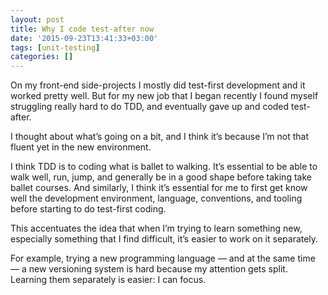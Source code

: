 ```yaml
---
layout: post
title: Why I code test-after now
date: '2015-09-23T13:41:33+03:00'
tags: [unit-testing]
categories: []
---
```

On my front-end side-projects I mostly did test-first development and it
worked pretty well. But for my new job that I began recently I found
myself struggling really hard to do TDD, and eventually gave up and
coded test-after.

I thought about what’s going on a bit, and I think it’s because I’m not
that fluent yet in the new environment.

I think TDD is to coding what is ballet to walking. It’s essential to be
able to walk well, run, jump, and generally be in a good shape before
taking take ballet courses. And similarly, I think it’s essential for me
to first get know well the development environment, language,
conventions, and tooling before starting to do test-first coding.

This accentuates the idea that when I’m trying to learn something new,
especially something that I find difficult, it’s easier to work on it
separately.

For example, trying a new programming language — and at the same time —
a new versioning system is hard because my attention gets split.
Learning them separately is easier: I can focus.
